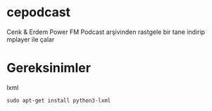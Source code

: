 ﻿# cepodcast
Cenk &amp; Erdem Power FM Podcast arşivinden rastgele bir tane indirip mplayer ile çalar
# Gereksinimler
lxml
```shell
sudo apt-get install python3-lxml
```